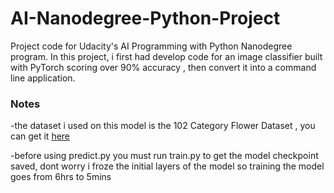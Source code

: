 # AI-Nanodegree-Python-Project
Project code for Udacity's AI Programming with Python Nanodegree program. In this project, i  first had develop code for an image classifier built with PyTorch scoring over 90% accuracy , then convert it into a command line application.

### Notes
-the dataset i used on this model is the 102 Category Flower Dataset , you can get it [here](http://www.robots.ox.ac.uk/~vgg/data/flowers/102/index.html) 


-before using predict.py you must run train.py to get the model checkpoint saved, dont worry i froze the initial layers of the model so training the model goes from 6hrs to 5mins 
